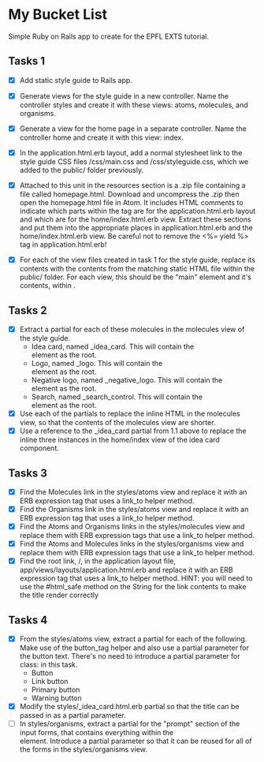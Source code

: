 # My Bucket List
Simple Ruby on Rails app to create for the EPFL EXTS tutorial.

## Tasks 1
- [X] Add static style guide to Rails app.

- [X] Generate views for the style guide in a new controller. Name the controller styles and create it with these views: atoms, molecules, and organisms.

- [X] Generate a view for the home page in a separate controller. Name the controller home and create it with this view: index.

- [X] In the application.html.erb layout, add a normal stylesheet link to the style guide CSS files /css/main.css and /css/styleguide.css, which we added to the public/ folder previously.

- [X] Attached to this unit in the resources section is a .zip file containing a file called homepage.html. Download and uncompress the .zip then open the homepage.html file in Atom. It includes HTML comments to indicate which parts within the <body> tag are for the application.html.erb layout and which are for the home/index.html.erb view. Extract these sections and put them into the appropriate places in application.html.erb and the home/index.html.erb view. Be careful not to remove the <%= yield %> tag in application.html.erb!

- [X] For each of the view files created in task 1 for the style guide, replace its contents with the contents from the matching static HTML file within the public/ folder. For each view, this should be the "main" element and it's contents, within <body>.

## Tasks 2
- [X] Extract a partial for each of these molecules in the molecules view of the style guide.
  - Idea card, named _idea_card. This will contain the <div class="card"> element as the root.
  - Logo, named _logo. This will contain the <div class="logo"> element as the root.
  - Negative logo, named _negative_logo. This will contain the <div class="sg-dark-bg"> element as the root.
  - Search, named _search_control. This will contain the <div class="input-inline"> element as the root.
- [X] Use each of the partials to replace the inline HTML in the molecules view, so that the contents of the molecules view are shorter.
- [X] Use a reference to the _idea_card partial from 1.1 above to replace the inline three instances in the home/index view of the idea card component.

## Tasks 3
- [X] Find the Molecules link in the styles/atoms view and replace it with an ERB expression tag that uses a link_to helper method.
- [X] Find the Organisms link in the styles/atoms view and replace it with an ERB expression tag that uses a link_to helper method.
- [X] Find the Atoms and Organisms links in the styles/molecules view and replace them with ERB expression tags that use a link_to helper method.
- [X] Find the Atoms and Molecules links in the styles/organisms view and replace them with ERB expression tags that use a link_to helper method.
- [X] Find the root link, /, in the application layout file, app/views/layouts/application.html.erb and replace it with an ERB expression tag that uses a link_to helper method. HINT: you will need to use the #html_safe method on the String for the link contents to make the title render correctly

## Tasks 4
- [X] From the styles/atoms view, extract a partial for each of the following. Make use of the button_tag helper and also use a partial parameter for the button text. There's no need to introduce a partial parameter for class: in this task.
    - Button
    - Link button
    - Primary button
    - Warning button
- [X] Modify the styles/_idea_card.html.erb partial so that the title can be passed in as a partial parameter.
- [ ] In styles/organisms, extract a partial for the "prompt" section of the input forms, that contains everything within the <div class="prompt"> element. Introduce a partial parameter so that it can be reused for all of the forms in the styles/organisms view.
